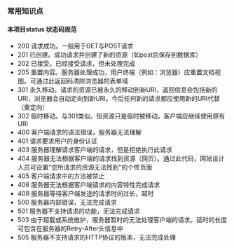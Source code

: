### 常用知识点

#### 本项目status 状态码规范
- 200 请求成功。一般用于GET与POST请求
- 201 已创建。成功请求并创建了新的资源（如post后保存到数据库）
- 202 已接受。已经接受请求，但未处理完成
- 205 重置内容。服务器处理成功，用户终端（例如：浏览器）应重置文档视图。可通过此返回码清除浏览器的表单域
- 301 永久移动。请求的资源已被永久的移动到新URI，返回信息会包括新的URI，浏览器会自动定向到新URI。今后任何新的请求都应使用新的URI代替（重定向）
- 302 临时移动。与301类似。但资源只是临时被移动。客户端应继续使用原有URI
- 400 客户端请求的语法错误，服务器无法理解
- 401 请求要求用户的身份认证
- 403 服务器理解请求客户端的请求，但是拒绝执行此请求
- 404 服务器无法根据客户端的请求找到资源（网页）。通过此代码，网站设计人员可设置"您所请求的资源无法找到"的个性页面
- 405 客户端请求中的方法被禁止
- 406 服务器无法根据客户端请求的内容特性完成请求
- 408 服务器等待客户端发送的请求时间过长，超时
- 500 服务器内部错误，无法完成请求
- 501 服务器不支持请求的功能，无法完成请求
- 503 由于超载或系统维护，服务器暂时的无法处理客户端的请求。延时的长度可包含在服务器的Retry-After头信息中
- 505 服务器不支持请求的HTTP协议的版本，无法完成处理